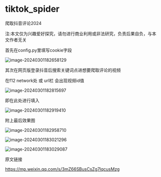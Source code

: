 # tiktok_spider
爬取抖音评论2024

注:本文仅为兴趣爱好探究，请勿进行商业利用或非法研究，负责后果自负，与本文作者无关


首先在config.py里填写cookie字段

![image-20240301182658129](C:\Users\s\AppData\Roaming\Typora\typora-user-images\image-20240301182658129.png)

其次在网页版登录抖音后搜索关键词点进想要爬取评论的视频

在f12 network处 或 url栏  会出现视频id值

![image-20240301182815697](https://gitee.com/yuejinjianke/tuchuang/raw/master/image/image-20240301182815697.png)

即在此处进行填入

![image-20240301182919410](https://gitee.com/yuejinjianke/tuchuang/raw/master/image/image-20240301182919410.png)



附上最后效果图

![image-20240301182958710](https://gitee.com/yuejinjianke/tuchuang/raw/master/image/image-20240301182958710.png)

![image-20240301183021296](https://gitee.com/yuejinjianke/tuchuang/raw/master/image/image-20240301183021296.png)

![image-20240301183029087](https://gitee.com/yuejinjianke/tuchuang/raw/master/image/image-20240301183029087.png)




原文链接

https://mp.weixin.qq.com/s/3mZ66SBusCsZg7lqcusMzg
